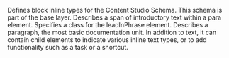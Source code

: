 <?xml version="1.0" encoding="utf-8"?>
<schema targetNamespace="http://schemas.microsoft.com/maml/2004/10"
    xmlns:doc="http://schemas.microsoft.com/maml/internal"
    xmlns:maml="http://schemas.microsoft.com/maml/2004/10"
    xmlns="http://www.w3.org/2001/XMLSchema"
    elementFormDefault="qualified"
    attributeFormDefault="unqualified"
    blockDefault="#all"
    xml:lang="en">
  <!-- Schema documentation -->
  <annotation>
    <documentation>Defines block inline types for the Content Studio Schema. This schema is part of the base layer.</documentation>
  </annotation>
  <!-- include and import declarations -->
  <include schemaLocation="inline.xsd"/>
  <!-- Element declarations -->
  <element name="leadInPhrase">
    <annotation>
      <documentation>Describes a span of introductory text within a para element.</documentation>
    </annotation>
    <complexType mixed="true">
      <attribute name="class" default="summary">
        <annotation>
          <documentation>Specifies a class for the leadInPhrase element.</documentation>
        </annotation>
        <simpleType>
          <restriction base="string">
            <enumeration value="summary"/>
            <enumeration value="other"/>
          </restriction>
        </simpleType>
      </attribute>
    </complexType>
  </element>
  <element name="para">
    <annotation>
      <documentation>Describes a paragraph, the most basic documentation unit. In addition to text, it can contain child elements to indicate various inline text types, or to add functionality such as a task or a shortcut.</document